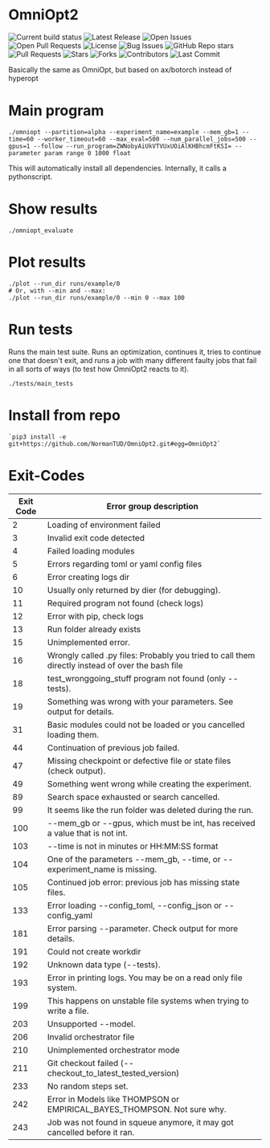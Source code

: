 # OmniOpt2

![Current build status](https://github.com/NormanTUD/OmniOpt/actions/workflows/main.yml/badge.svg?event=push)
![Latest Release](https://img.shields.io/github/v/release/NormanTUD/OmniOpt)
![Open Issues](https://img.shields.io/github/issues/NormanTUD/OmniOpt)
![Open Pull Requests](https://img.shields.io/github/issues-pr/NormanTUD/OmniOpt)
![License](https://img.shields.io/badge/license-GNU-blue.svg)
![Bug Issues](https://img.shields.io/github/issues/NormanTUD/OmniOpt/bug)
![GitHub Repo stars](https://img.shields.io/github/stars/NormanTUD/OmniOpt)
![Pull Requests](https://img.shields.io/github/issues-pr/NormanTUD/OmniOpt)
![Stars](https://img.shields.io/github/stars/NormanTUD/OmniOpt)
![Forks](https://img.shields.io/github/forks/NormanTUD/OmniOpt)
![Contributors](https://img.shields.io/github/contributors/NormanTUD/OmniOpt)
![Last Commit](https://img.shields.io/github/last-commit/NormanTUD/OmniOpt)

Basically the same as OmniOpt, but based on ax/botorch instead of hyperopt

# Main program

```command
./omniopt --partition=alpha --experiment_name=example --mem_gb=1 --time=60 --worker_timeout=60 --max_eval=500 --num_parallel_jobs=500 --gpus=1 --follow --run_program=ZWNobyAiUkVTVUxUOiAlKHBhcmFtKSI= --parameter param range 0 1000 float
```

This will automatically install all dependencies. Internally, it calls a pythonscript. 

# Show results

```command
./omniopt_evaluate
```

# Plot results

```command
./plot --run_dir runs/example/0
# Or, with --min and --max:
./plot --run_dir runs/example/0 --min 0 --max 100
```

# Run tests

Runs the main test suite. Runs an optimization, continues it, tries to continue one that doesn't exit, and runs a job with many different faulty jobs that fail in all sorts of ways (to test how OmniOpt2 reacts to it).

```command
./tests/main_tests
```

# Install from repo

```command
`pip3 install -e git+https://github.com/NormanTUD/OmniOpt2.git#egg=OmniOpt2`
```

# Exit-Codes

| Exit Code | Error group description                                                                          |
|-----------|--------------------------------------------------------------------------------------------------|
| 2         | Loading of environment failed                                                                    |
| 3         | Invalid exit code detected                                                                       |
| 4         | Failed loading modules                                                                           |
| 5         | Errors regarding toml or yaml config files                                                       |
| 6         | Error creating logs dir                                                                         |
| 10        | Usually only returned by dier (for debugging).                                                   |
| 11        | Required program not found (check logs)                                                          |
| 12        | Error with pip, check logs                                                                       |
| 13        | Run folder already exists                                                                        |
| 15        | Unimplemented error.                                                                             |
| 16        | Wrongly called .py files: Probably you tried to call them directly instead of over the bash file |
| 18        | test_wronggoing_stuff program not found (only --tests).                                          |
| 19        | Something was wrong with your parameters. See output for details.                                |
| 31        | Basic modules could not be loaded or you cancelled loading them.                                 |
| 44        | Continuation of previous job failed.                                                             |
| 47        | Missing checkpoint or defective file or state files (check output).                              |
| 49        | Something went wrong while creating the experiment.                                              |
| 89        | Search space exhausted or search cancelled.                                                      |
| 99        | It seems like the run folder was deleted during the run.                                         |
| 100       | --mem_gb or --gpus, which must be int, has received a value that is not int.                     |
| 103       | --time is not in minutes or HH:MM:SS format                                                      |
| 104       | One of the parameters --mem_gb, --time, or --experiment_name is missing.                         |
| 105       | Continued job error: previous job has missing state files.                                       |
| 133       | Error loading --config_toml, --config_json or --config_yaml                                      |
| 181       | Error parsing --parameter. Check output for more details.                                        |
| 191       | Could not create workdir                                                                         |
| 192       | Unknown data type (--tests).                                                                     |
| 193       | Error in printing logs. You may be on a read only file system.                                   |
| 199       | This happens on unstable file systems when trying to write a file.                               |
| 203       | Unsupported --model.                                                                             |
| 206       | Invalid orchestrator file                                                                        |
| 210       | Unimplemented orchestrator mode                                                                  |
| 211       | Git checkout failed (--checkout_to_latest_tested_version)                                        |
| 233       | No random steps set.                                                                             |
| 242       | Error in Models like THOMPSON or EMPIRICAL_BAYES_THOMPSON. Not sure why.                         |
| 243       | Job was not found in squeue anymore, it may got cancelled before it ran.                         |
